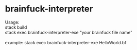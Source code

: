 # brainfuck-interpreter
Usage: <br />
stack build <br />
stack exec brainfuck-interpreter-exe "your brainfuck file name" <br /> <br />
example: stack exec brainfuck-interpreter-exe HelloWorld.bf
